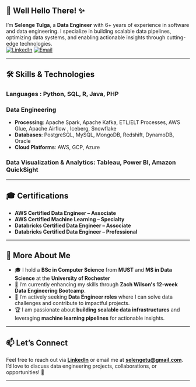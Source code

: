 ## 👋 Well Hello There! ✨  

I’m **Selenge Tulga**, a **Data Engineer** with 6+ years of experience in software and data engineering. I specialize in building scalable data pipelines, optimizing data systems, and enabling actionable insights through cutting-edge technologies.  
[![LinkedIn](https://img.shields.io/badge/LinkedIn-0077B5?style=for-the-badge&logo=linkedin&logoColor=white)](https://www.linkedin.com/in/selenge-tulga/)
[![Email](https://img.shields.io/badge/Email-D14836?style=for-the-badge&logo=gmail&logoColor=white)](mailto:selengetu@gmail.com)

---

## 🛠️ Skills & Technologies  

### **Languages**  : Python, SQL, R, Java, PHP

### **Data Engineering**  
- **Processing**: Apache Spark, Apache Kafka, ETL/ELT Processes, AWS Glue, Apache Airflow , Iceberg, Snowflake
- **Databases**: PostgreSQL, MySQL, MongoDB, Redshift, DynamoDB, Oracle  
- **Cloud Platforms**: AWS, GCP, Azure

### **Data Visualization & Analytics**: Tableau, Power BI, Amazon QuickSight

---

## 🎓 Certifications  

- **AWS Certified Data Engineer – Associate**  
- **AWS Certified Machine Learning – Specialty**  
- **Databricks Certified Data Engineer – Associate**  
- **Databricks Certified Data Engineer – Professional**  

---

## 🧩 More About Me  

- 🎓 I hold a **BSc in Computer Science** from **MUST** and **MS in Data Science** at the **University of Rochester** 
- 🌱 I’m currently enhancing my skills through **Zach Wilson's 12-week Data Engineering Bootcamp**.  
- 💼 I’m actively seeking **Data Engineer roles** where I can solve data challenges and contribute to impactful projects.  
- 🏆 I am passionate about **building scalable data infrastructures** and leveraging **machine learning pipelines** for actionable insights.  

---

## 📫 Let’s Connect  

Feel free to reach out via **[LinkedIn](https://www.linkedin.com/in/selenge-tulga/)** or email me at **[selengetu@gmail.com](mailto:selengetu@gmail.com)**. I’d love to discuss data engineering projects, collaborations, or opportunities! 🚀  

---

